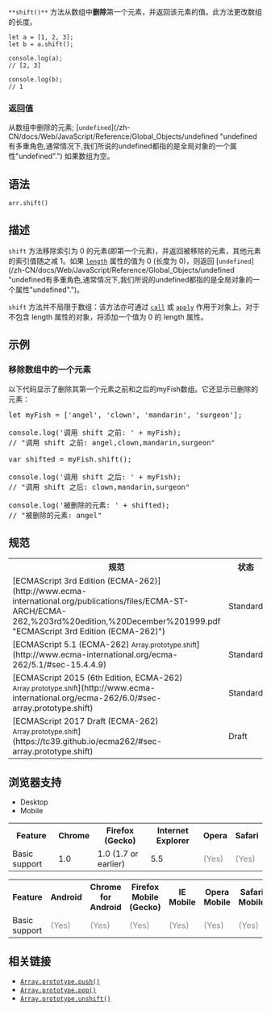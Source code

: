 `**shift()**` 方法从数组中**删除**第一个元素，并返回该元素的值。此方法更改数组的长度。

    let a = [1, 2, 3];
    let b = a.shift();

    console.log(a); 
    // [2, 3]

    console.log(b); 
    // 1

### 返回值 

从数组中删除的元素; [`undefined`](/zh-CN/docs/Web/JavaScript/Reference/Global_Objects/undefined "undefined有多重角色,通常情况下,我们所说的undefined都指的是全局对象的一个属性"undefined".") 如果数组为空。 

## 语法

    arr.shift()

## 描述

`shift` 方法移除索引为 0 的元素(即第一个元素)，并返回被移除的元素，其他元素的索引值随之减 1。如果 [`length`](/zh-CN/docs/Web/JavaScript/Reference/Global_Objects/Array/length "length 属性表示一个无符号 32-bit 整数，返回一个数组中的元素个数。") 属性的值为 0 (长度为 0)，则返回 [`undefined`](/zh-CN/docs/Web/JavaScript/Reference/Global_Objects/undefined "undefined有多重角色,通常情况下,我们所说的undefined都指的是全局对象的一个属性"undefined".")。

`shift` 方法并不局限于数组：该方法亦可通过 [`call`](/zh-CN/docs/Web/JavaScript/Reference/Global_Objects/Function/call "call() 方法在使用一个指定的this值和若干个指定的参数值的前提下调用某个函数或方法.") 或 [`apply`](/zh-CN/docs/Web/JavaScript/Reference/Global_Objects/Function/apply "apply() 方法在指定 this 值和参数（参数以数组或类数组对象的形式存在）的情况下调用某个函数。") 作用于对象上。对于不包含 length 属性的对象，将添加一个值为 0 的 length 属性。

## 示例

### 移除数组中的一个元素

以下代码显示了删除其第一个元素之前和之后的myFish数组。它还显示已删除的元素：

<pre class="brush: js">let myFish = ['angel', 'clown', 'mandarin', 'surgeon'];

console.log('调用 shift 之前: ' + myFish);
// "调用 shift 之前: angel,clown,mandarin,surgeon"

var shifted = myFish.shift(); 

console.log('调用 shift 之后: ' + myFish); 
// "调用 shift 之后: clown,mandarin,surgeon" 

console.log('被删除的元素: ' + shifted); 
// "被删除的元素: angel"</pre>

## 规范

<table class="standard-table">

<tbody>

<tr>

<th scope="col">规范</th>

<th scope="col">状态</th>

<th scope="col">备注</th>

</tr>

<tr>

<td>[ECMAScript 3rd Edition (ECMA-262)](http://www.ecma-international.org/publications/files/ECMA-ST-ARCH/ECMA-262,%203rd%20edition,%20December%201999.pdf "ECMAScript 3rd Edition (ECMA-262)")</td>

<td><span class="spec-Standard">Standard</span></td>

<td>Initial definition. Implemented in JavaScript 1.2.</td>

</tr>

<tr>

<td>[ECMAScript 5.1 (ECMA-262)  
<small lang="zh-CN">Array.prototype.shift</small>](http://www.ecma-international.org/ecma-262/5.1/#sec-15.4.4.9)</td>

<td><span class="spec-Standard">Standard</span></td>

<td> </td>

</tr>

<tr>

<td>[ECMAScript 2015 (6th Edition, ECMA-262)  
<small lang="zh-CN">Array.prototype.shift</small>](http://www.ecma-international.org/ecma-262/6.0/#sec-array.prototype.shift)</td>

<td><span class="spec-Standard">Standard</span></td>

<td> </td>

</tr>

<tr>

<td>[ECMAScript 2017 Draft (ECMA-262)  
<small lang="zh-CN">Array.prototype.shift</small>](https://tc39.github.io/ecma262/#sec-array.prototype.shift)</td>

<td><span class="spec-Draft">Draft</span></td>

<td> </td>

</tr>

</tbody>

</table>

## 浏览器支持

<div>

<div class="htab"><a name="AutoCompatibilityTable" id="AutoCompatibilityTable"></a>

*   <a>Desktop</a>
*   <a>Mobile</a>

</div>

</div>

<div id="compat-desktop">

<table class="compat-table">

<tbody>

<tr>

<th>Feature</th>

<th>Chrome</th>

<th>Firefox (Gecko)</th>

<th>Internet Explorer</th>

<th>Opera</th>

<th>Safari</th>

</tr>

<tr>

<td>Basic support</td>

<td>1.0</td>

<td>1.0 (1.7 or earlier)</td>

<td>5.5</td>

<td><span title="Please update this with the earliest version of support." style="color: #888;">(Yes)</span></td>

<td><span title="Please update this with the earliest version of support." style="color: #888;">(Yes)</span></td>

</tr>

</tbody>

</table>

</div>

<div id="compat-mobile">

<table class="compat-table">

<tbody>

<tr>

<th>Feature</th>

<th>Android</th>

<th>Chrome for Android</th>

<th>Firefox Mobile (Gecko)</th>

<th>IE Mobile</th>

<th>Opera Mobile</th>

<th>Safari Mobile</th>

</tr>

<tr>

<td>Basic support</td>

<td><span title="Please update this with the earliest version of support." style="color: #888;">(Yes)</span></td>

<td><span title="Please update this with the earliest version of support." style="color: #888;">(Yes)</span></td>

<td><span title="Please update this with the earliest version of support." style="color: #888;">(Yes)</span></td>

<td><span title="Please update this with the earliest version of support." style="color: #888;">(Yes)</span></td>

<td><span title="Please update this with the earliest version of support." style="color: #888;">(Yes)</span></td>

<td><span title="Please update this with the earliest version of support." style="color: #888;">(Yes)</span></td>

</tr>

</tbody>

</table>

</div>

## 相关链接

*   [`Array.prototype.push()`](/zh-CN/docs/Web/JavaScript/Reference/Global_Objects/Array/push "push() 方法将一个或多个元素添加到数组的末尾，并返回数组的新长度。")
*   [`Array.prototype.pop()`](/zh-CN/docs/Web/JavaScript/Reference/Global_Objects/Array/pop "pop()方法从数组中删除最后一个元素，并返回该元素的值。此方法更改数组的长度。")
*   [`Array.prototype.unshift()`](/zh-CN/docs/Web/JavaScript/Reference/Global_Objects/Array/unshift "unshift() 方法在数组的开头添加一个或者多个元素，并返回数组新的 length 值。")